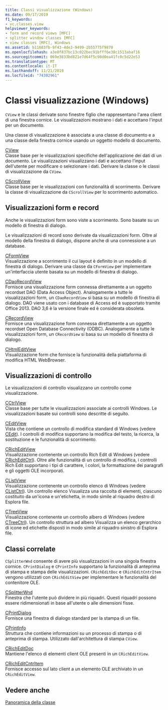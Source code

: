 ```yaml
---
title: Classi visualizzazione (Windows)
ms.date: 09/17/2019
f1_keywords:
- vc.classes.view
helpviewer_keywords:
- form and record views [MFC]
- splitter window classes [MFC]
- view classes [MFC], Windows
ms.assetid: b11683fb-9f43-4de3-9499-2b55775f9870
ms.openlocfilehash: a3e0f837bc13c022bec91bfff6e38c1513abaf16
ms.sourcegitcommit: 069e3833bd821e7d64f5c98d0ea41fc0c5d22e53
ms.translationtype: MT
ms.contentlocale: it-IT
ms.lasthandoff: 11/21/2019
ms.locfileid: "74302961"
---
```

# <a name="view-classes-windows"></a>Classi visualizzazione (Windows)

`CView` e le classi derivate sono finestre figlio che rappresentano l'area client di una finestra cornice. Le visualizzazioni mostrano i dati e accettano l'input per un documento.

Una classe di visualizzazione è associata a una classe di documento e a una classe della finestra cornice usando un oggetto modello di documento.

[CView](../mfc/reference/cview-class.md)<br/>
Classe base per le visualizzazioni specifiche dell'applicazione dei dati di un documento. Le visualizzazioni visualizzano i dati e accettano l'input dell'utente per modificare o selezionare i dati. Derivare la classe o le classi di visualizzazione da `CView`.

[CScrollView](../mfc/reference/cscrollview-class.md)<br/>
Classe base per le visualizzazioni con funzionalità di scorrimento. Derivare la classe di visualizzazione da `CScrollView` per lo scorrimento automatico.

## <a name="form-and-record-views"></a>Visualizzazioni form e record

Anche le visualizzazioni form sono viste a scorrimento. Sono basate su un modello di finestra di dialogo.

Le visualizzazioni di record sono derivate da visualizzazioni form. Oltre al modello della finestra di dialogo, dispone anche di una connessione a un database.

[CFormView](../mfc/reference/cformview-class.md)<br/>
Visualizzazione a scorrimento il cui layout è definito in un modello di finestra di dialogo. Derivare una classe da `CFormView` per implementare un'interfaccia utente basata su un modello di finestra di dialogo.

[CDaoRecordView](../mfc/reference/cdaorecordview-class.md)<br/>
Fornisce una visualizzazione form connessa direttamente a un oggetto recordset DAO (Data Access Object). Analogamente a tutte le visualizzazioni form, un `CDaoRecordView` si basa su un modello di finestra di dialogo. DAO viene usato con i database di Access ed è supportato tramite Office 2013. DAO 3,6 è la versione finale ed è considerata obsoleta.

[CRecordView](../mfc/reference/crecordview-class.md)<br/>
Fornisce una visualizzazione form connessa direttamente a un oggetto recordset Open Database Connectivity (ODBC). Analogamente a tutte le visualizzazioni form, un `CRecordView` si basa su un modello di finestra di dialogo.

[CHtmlEditView](../mfc/reference/chtmleditview-class.md)<br/>
Visualizzazione form che fornisce la funzionalità della piattaforma di modifica HTML WebBrowser.

## <a name="control-views"></a>Visualizzazioni di controllo

Le visualizzazioni di controllo visualizzano un controllo come visualizzazione.

[CCtrlView](../mfc/reference/cctrlview-class.md)<br/>
Classe base per tutte le visualizzazioni associate ai controlli Windows. Le visualizzazioni basate sui controlli sono descritte di seguito.

[CEditView](../mfc/reference/ceditview-class.md)<br/>
Vista che contiene un controllo di modifica standard di Windows (vedere [CEdit](../mfc/reference/cedit-class.md)). I controlli di modifica supportano la modifica del testo, la ricerca, la sostituzione e le funzionalità di scorrimento.

[CRichEditView](../mfc/reference/cricheditview-class.md)<br/>
Visualizzazione contenente un controllo Rich Edit di Windows (vedere [CRichEditCtrl](../mfc/reference/cricheditctrl-class.md)). Oltre alle funzionalità di un controllo di modifica, i controlli Rich Edit supportano i tipi di carattere, i colori, la formattazione dei paragrafi e gli oggetti OLE incorporati.

[CListView](../mfc/reference/clistview-class.md)<br/>
Visualizzazione contenente un controllo elenco di Windows (vedere [CListCtrl](../mfc/reference/clistctrl-class.md)). Un controllo elenco Visualizza una raccolta di elementi, ciascuno costituito da un'icona e un'etichetta, in modo simile al riquadro destro di Esplora file.

[CTreeView](../mfc/reference/ctreeview-class.md)<br/>
Visualizzazione contenente un controllo albero di Windows (vedere [CTreeCtrl](../mfc/reference/ctreectrl-class.md)). Un controllo struttura ad albero Visualizza un elenco gerarchico di icone ed etichette disposti in modo simile al riquadro sinistro di Esplora file.

## <a name="related-classes"></a>Classi correlate

`CSplitterWnd` consente di avere più visualizzazioni in una singola finestra cornice. `CPrintDialog` e `CPrintInfo` supportano la funzionalità di anteprima di stampa e stampa delle visualizzazioni. `CRichEditDoc` e `CRichEditCntrItem` vengono utilizzati con `CRichEditView` per implementare le funzionalità del contenitore OLE.

[CSplitterWnd](../mfc/reference/csplitterwnd-class.md)<br/>
Finestra che l'utente può dividere in più riquadri. Questi riquadri possono essere ridimensionati in base all'utente o alle dimensioni fisse.

[CPrintDialog](../mfc/reference/cprintdialog-class.md)<br/>
Fornisce una finestra di dialogo standard per la stampa di un file.

[CPrintInfo](../mfc/reference/cprintinfo-structure.md)<br/>
Struttura che contiene informazioni su un processo di stampa o di anteprima di stampa. Utilizzato dall'architettura di stampa `CView`.

[CRichEditDoc](../mfc/reference/cricheditdoc-class.md)<br/>
Mantiene l'elenco di elementi client OLE presenti in un `CRichEditView`.

[CRichEditCntrItem](../mfc/reference/cricheditcntritem-class.md)<br/>
Fornisce accesso sul lato client a un elemento OLE archiviato in un `CRichEditView`.

## <a name="see-also"></a>Vedere anche

[Panoramica della classe](../mfc/class-library-overview.md)
